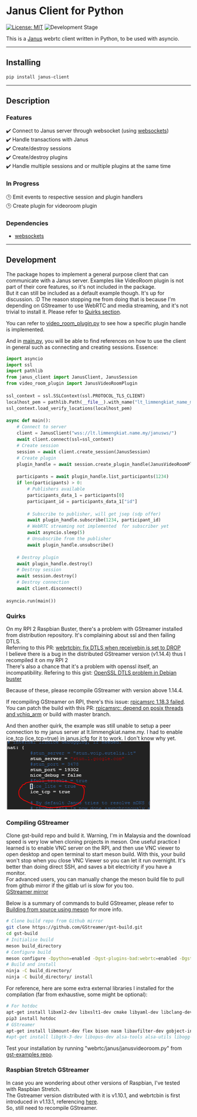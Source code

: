 # Janus Client for Python

[![License: MIT](https://img.shields.io/badge/License-MIT-yellow.svg)](https://opensource.org/licenses/MIT) ![Development Stage](https://img.shields.io/badge/Stage-ALPHA-orange.svg)

This is a [Janus](https://github.com/meetecho/janus-gateway) webrtc client written in Python, to be used with asyncio.

---

## Installing

```bash
pip install janus-client
```

---

## Description

### Features

:heavy_check_mark: Connect to Janus server through websocket (using [websockets](https://github.com/aaugustin/websockets))  
:heavy_check_mark: Handle transactions with Janus  
:heavy_check_mark: Create/destroy sessions  
:heavy_check_mark: Create/destroy plugins  
:heavy_check_mark: Handle multiple sessions and or multiple plugins at the same time  

### In Progress

:clock3: Emit events to respective session and plugin handlers  
:clock3: Create plugin for videoroom plugin  

### Dependencies

- [websockets](https://github.com/aaugustin/websockets)

---

## Development

The package hopes to implement a general purpose client that can communicate with a Janus server. Examples like VideoRoom plugin is not part of their core features, so it's not included in the package.  
But it can still be included as a default example though. It's up for discussion. :D The reason stopping me from doing that is because I'm depending on GStreamer to use WebRTC and media streaming, and it's not trivial to install it. Please refer to [Quirks section](#quirks).

You can refer to [video_room_plugin.py](./video_room_plugin.py) to see how a specific plugin handle is implemented.

And in [main.py](./main.py), you will be able to find references on how to use the client in general such as connecting and creating sessions.
Essence:

```python
import asyncio
import ssl
import pathlib
from janus_client import JanusClient, JanusSession
from video_room_plugin import JanusVideoRoomPlugin

ssl_context = ssl.SSLContext(ssl.PROTOCOL_TLS_CLIENT)
localhost_pem = pathlib.Path(__file__).with_name("lt_limmengkiat_name_my.crt")
ssl_context.load_verify_locations(localhost_pem)

async def main():
    # Connect to server
    client = JanusClient("wss://lt.limmengkiat.name.my/janusws/")
    await client.connect(ssl=ssl_context)
    # Create session
    session = await client.create_session(JanusSession)
    # Create plugin
    plugin_handle = await session.create_plugin_handle(JanusVideoRoomPlugin)

    participants = await plugin_handle.list_participants(1234)
    if len(participants) > 0:
        # Publishers available
        participants_data_1 = participants[0]
        participant_id = participants_data_1["id"]

        # Subscribe to publisher, will get jsep (sdp offer)
        await plugin_handle.subscribe(1234, participant_id)
        # WebRTC streaming not implemented  for subscriber yet
        await asyncio.sleep(5)
        # Unsubscribe from the publisher
        await plugin_handle.unsubscribe()

    # Destroy plugin
    await plugin_handle.destroy()
    # Destroy session
    await session.destroy()
    # Destroy connection
    await client.disconnect()

asyncio.run(main())
```

### Quirks

On my RPI 2 Raspbian Buster, there's a problem with GStreamer installed from distribution repository.
It's complaining about ssl and then failing DTLS.  
Referring to this PR: [webrtcbin: fix DTLS when receivebin is set to DROP](https://gitlab.freedesktop.org/gstreamer/gst-plugins-bad/-/merge_requests/407)  
I believe there is a bug in the distributed GStreamer version (v1.14.4) thus I recompiled it on my RPI 2  
There's also a chance that it's a problem with openssl itself, an incompatibility.
Refering to this gist: [OpenSSL DTLS problem in Debian buster](https://gist.github.com/feymartynov/fdfa1a9691d77f2ef9bd7468ba9b8710)

Because of these, please recompile GStreamer with version above 1.14.4.

If recompiling GStreamer on RPI, there's this issue: [rpicamsrc 1.18.3 failed](https://gitlab.freedesktop.org/gstreamer/gst-plugins-good/-/issues/839).  
You can patch the build with this PR: [rpicamsrc: depend on posix threads and vchiq_arm](https://gitlab.freedesktop.org/gstreamer/gst-plugins-good/-/merge_requests/875/diffs) or build with master branch.

And then another quirk, the example was still unable to setup a peer connection to my janus server at lt.limmengkiat.name.my. I had to enable ice_tcp (ice_tcp=true) in janus.jcfg for it to work. I don't know why yet.  
![Janus Enable ICE TCP](janus_enable_ice_tcp.png "Janus Enable ICE TCP")

### Compiling GStreamer

Clone gst-build repo and build it. Warning, I'm in Malaysia and the download speed is very low when cloning projects in meson. One useful practice I learned is to enable VNC server on the RPI, and then use VNC viewer to open desktop and open terminal to start meson build. With this, your build won't stop when you close VNC Viewer so you can let it run overnight. It's better than doing direct SSH, and saves a bit electricity if you have a monitor.  
For advanced users, you can manually change the meson build file to pull from github mirror if the gitlab url is slow for you too.  
[GStreamer mirror](https://github.com/GStreamer)

Below is a summary of commands to build GStreamer, please refer to [Building from source using meson](https://gstreamer.freedesktop.org/documentation/installing/building-from-source-using-meson.html?gi-language=python#building-from-source-using-meson) for more info.

```bash
# Clone build repo from Github mirror
git clone https://github.com/GStreamer/gst-build.git
cd gst-build
# Initialise build
meson build_directory
# Configure build
meson configure -Dpython=enabled -Dgst-plugins-bad:webrtc=enabled -Dgst-plugins-base:opus=enabled -Dgst-plugins-bad:srtp=enabled -Ddoc=disabled build_directory/
# Build and install
ninja -C build_directory/
ninja -C build_directory/ install
```

For reference, here are some extra external libraries I installed for the compilation (far from exhaustive, some might be optional):

```bash
# For hotdoc
apt-get install libxml2-dev libxslt1-dev cmake libyaml-dev libclang-dev llvm-dev libglib2.0-dev libjson-glib-dev
pip3 install hotdoc
# GStreamer
apt-get install libmount-dev flex bison nasm libavfilter-dev gobject-introspection libgirepository1.0-dev libsrtp2-dev libjpeg-dev
#apt-get install libgtk-3-dev libopus-dev alsa-tools alsa-utils libogg-dev
```

Test your installation by running "webrtc/janus/janusvideoroom.py" from [gst-examples repo](https://gitlab.freedesktop.org/gstreamer/gst-examples/).

### Raspbian Stretch GStreamer

In case you are wondering about other versions of Raspbian, I've tested with Raspbian Stretch.  
The Gstreamer version distributed with it is v1.10.1, and webrtcbin is first introduced in v1.13.1, referencing [here](https://github.com/GStreamer/gst-plugins-bad/commit/1894293d6378c69548d974d2965e9decc1527654#diff-ebe724724a159c2186ae82d0adc58e960af844c0e472d37e5361ff9d157811a9).  
So, still need to recompile GStreamer.
